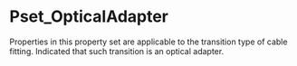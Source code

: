 # Pset_OpticalAdapter

Properties in this property set are applicable to the transition type of cable fitting. Indicated that such transition is an optical adapter.
